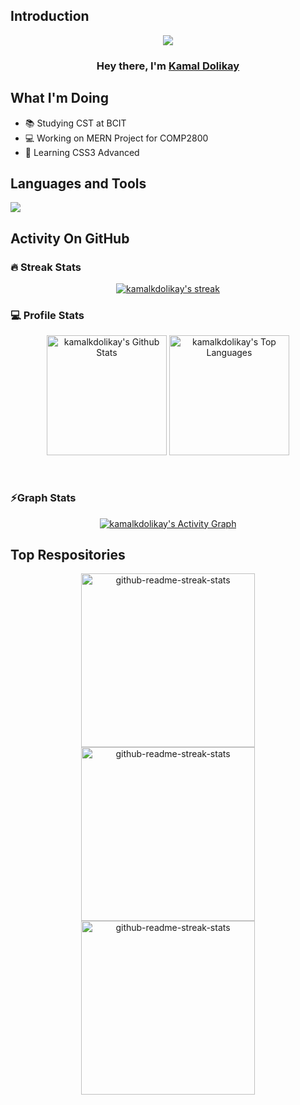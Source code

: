 ## Introduction
<p align="center">
<img src="https://readme-typing-svg.demolab.com/?lines=Fullstack+Developer;Part-time+Chef;True+Scorpion&font=Fira%20Code&center=true&width=700&height=45&color=8CF799&vCenter=true&pause=1000&size=25" /></a>
</p>

<h3 align="center">Hey there, I'm <a href="https://github.com/kamalkdolikay">Kamal Dolikay</a></h3>

## What I'm Doing

- 📚 Studying CST at BCIT
- 💻 Working on MERN Project for COMP2800
- 🤪 Learning CSS3 Advanced

## Languages and Tools

<p align="left"> <a href="https://github.com/kamalkdolikay"><img src="https://skillicons.dev/icons?i=vscode,github,mongodb,css,html,js,express,nodejs,angular,react,firebase,php,mysql,java"> </a> </p>

## Activity On GitHub

<h3>🔥 Streak Stats</h3>
  <p align="center">
    <a href="https://github.com/kamalkdolikay/github-readme-streak-stats">
      <img alt="kamalkdolikay's streak" src="https://github-readme-streak-stats-9m8ugfa77-denvercoder1.vercel.app/?user=kamalkdolikay&theme=monokai-metallian&hide_border=true"/>
    </a>
  </p>

<h3>💻 Profile Stats</h3>
  <p align="center">
    <a href="https://github.com/kamalkdolikay/"><img alt="kamalkdolikay's Github Stats" src="https://denvercoder1-github-readme-stats.vercel.app/api/?username=kamalkdolikay&show_icons=true&include_all_commits=true&count_private=true&theme=react&hide_border=true&bg_color=1F222E&title_color=F85D7F&icon_color=F8D866" height="192px"/></a>
    <a href="https://github.com/kamalkdolikay/"><img alt="kamalkdolikay's Top Languages" src="https://denvercoder1-github-readme-stats.vercel.app/api/top-langs/?username=kamalkdolikay&langs_count=8&layout=compact&theme=react&hide_border=true&bg_color=1F222E&title_color=F85D7F&icon_color=F8D866&hide=Jupyter%20Notebook,Roff" height="192px"/></a>
  </p>
  <br/>

<h3>⚡Graph Stats</h3>
  <p align="center">
    <a href="https://github.com/kamalkdolikay/"><img alt="kamalkdolikay's Activity Graph" src="https://github-readme-activity-graph.vercel.app/graph/?username=kamalkdolikay&bg_color=1F222E&color=F8D866&line=F85D7F&point=FFFFFF&hide_border=true" /></a>
  </p>

## Top Respositories
  <p align="center">
     <a href="https://github.com/kamalkdolikay/Organica"><img width="278" src="https://denvercoder1-github-readme-stats.vercel.app/api/pin/?username=kamalkdolikay&repo=Organica&theme=react&bg_color=1F222E&title_color=F8D866&hide_border=true&icon_color=F8D866&show_icons=false" alt="github-readme-streak-stats"></a>
    <a href="https://github.com/kamalkdolikay/Mental-Wellness"><img width="278" src="https://denvercoder1-github-readme-stats.vercel.app/api/pin/?username=kamalkdolikay&repo=Mental-Wellness&theme=react&bg_color=1F222E&title_color=F8D866&hide_border=true&icon_color=F8D866&show_icons=false" alt="github-readme-streak-stats"></a>
   <a href="https://github.com/kamalkdolikay/Skynet"><img width="278" src="https://denvercoder1-github-readme-stats.vercel.app/api/pin/?username=kamalkdolikay&repo=Skynet&theme=react&bg_color=1F222E&title_color=F8D866&hide_border=true&icon_color=F8D866&show_icons=false" alt="github-readme-streak-stats"></a>
  </p>
